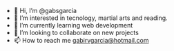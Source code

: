 - 👋 Hi, I’m @gabsgarcia
- 👀 I’m interested in tecnology, martial arts and reading.
- 🌱 I’m currently learning web development
- 💞️ I’m looking to collaborate on new projects
- 📫 How to reach me gabirvgarcia@hotmail.com 

<!---
gabsgarcia/gabsgarcia is a ✨ special ✨ repository because its `README.md` (this file) appears on your GitHub profile.
You can click the Preview link to take a look at your changes.
--->
